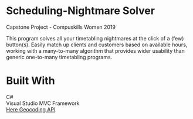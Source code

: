 # Scheduling-Nightmare Solver
Capstone Project - Compuskills Women 2019

This program solves all your timetabling nightmares at the click of a (few) button(s).
Easily match up clients and customers based on available hours, working with a many-to-many algorithm that provides wider usability
than generic one-to-many timetabling programs.

# Built With
C#  
Visual Studio MVC Framework  
[Here Geocoding API](https://www.here.com/)
